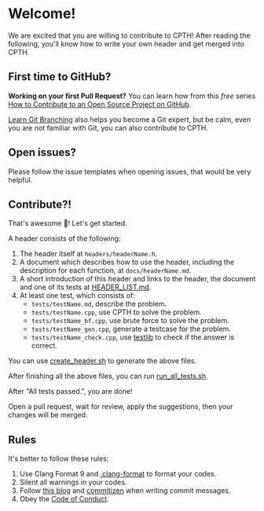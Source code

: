 # Welcome!

We are excited that you are willing to contribute to CPTH! After reading the following, you'll know how to write your own header and get merged into CPTH.

## First time to GitHub?

**Working on your first Pull Request?** You can learn how from this *free* series [How to Contribute to an Open Source Project on GitHub](https://egghead.io/series/how-to-contribute-to-an-open-source-project-on-github).

[Learn Git Branching](https://pcottle.github.com/learnGitBranching/) also helps you become a Git expert, but be calm, even you are not familiar with Git, you can also contribute to CPTH.

## Open issues?

Please follow the issue templates when opening issues, that would be very helpful.

## Contribute?!

That's awesome :rocket:! Let's get started.

A header consists of the following:

1. The header itself at `headers/headerName.h`.
2. A document which describes how to use the header, including the description for each function, at `docs/headerName.md`.
3. A short introduction of this header and links to the header, the document and one of its tests at [HEADER_LIST.md](HEADER_LIST.md).
4. At least one test, which consists of:
   - `tests/testName.md`, describe the problem.
   - `tests/testName.cpp`, use CPTH to solve the problem.
   - `tests/testName_bf.cpp`, use brute force to solve the problem.
   - `tests/testName_gen.cpp`, generate a testcase for the problem.
   - `tests/testName_check.cpp`, use [testlib](https://github.com/MikeMirzayanov/testlib) to check if the answer is correct.

You can use [create_header.sh](create_header.sh) to generate the above files.

After finishing all the above files, you can run [run_all_tests.sh](tests/run_all_tests.sh).

After "All tests passed.", you are done!

Open a pull request, wait for review, apply the suggestions, then your changes will be merged.

## Rules

It's better to follow these rules:

1. Use Clang Format 9 and [.clang-format](.clang-format) to format your codes.
2. Silent all warnings in your codes.
3. Follow [this blog](https://chris.beams.io/posts/git-commit/) and [commitizen](https://github.com/commitizen/cz-cli) when writing commit messages.
4. Obey the [Code of Conduct](CODE_OF_CONDUCT.md).
